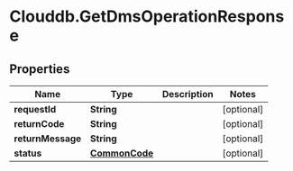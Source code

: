 # Clouddb.GetDmsOperationResponse

## Properties
Name | Type | Description | Notes
------------ | ------------- | ------------- | -------------
**requestId** | **String** |  | [optional] 
**returnCode** | **String** |  | [optional] 
**returnMessage** | **String** |  | [optional] 
**status** | [**CommonCode**](CommonCode.md) |  | [optional] 


